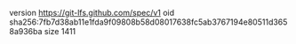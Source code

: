 version https://git-lfs.github.com/spec/v1
oid sha256:7fb7d38ab11e1fda9f09808b58d08017638fc5ab3767194e80511d3658a936ba
size 1411
